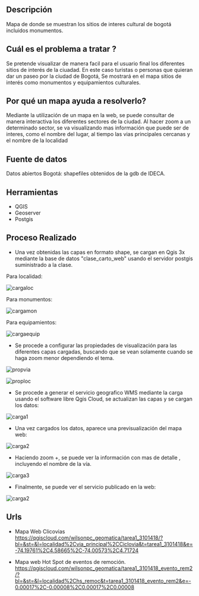 ## Descripción

Mapa de donde se muestran los sitios de interes cultural de bogotá incluidos monumentos.

##  Cuál es el problema a tratar ?
Se pretende visualizar de manera facil para el usuario final los diferentes sitios de interés de la ciuadad. En este caso turistas o personas que quieran dar un paseo por la ciudad de Bogotá, Se mostrará en el mapa sitios de interés como monumentos y equipamientos culturales. 

##  Por qué un mapa ayuda a resolverlo?
Mediante la utilización de un mapa en la web, se puede consultar de manera interactiva los diferentes sectores de la ciudad. Al hacer zoom a un determinado sector, se va visualizando mas información que puede ser de interes, como el nombre del lugar, al tiempo las vias principales cercanas y el nombre de la localidad

## Fuente de datos

Datos abiertos Bogotá: shapefiles obtenidos de la gdb de IDECA.

##  Herramientas
- QGIS
- Geoserver
- Postgis

##  Proceso Realizado

- Una vez obtenidas las capas en formato shape, se cargan en Qgis 3x mediante la base de datos "clase_carto_web" usando el servidor postgis suministrado a la clase.

Para localidad:

![cargaloc](images/t2_import_qgis_localidad_postgis.jpg)

Para monumentos:

![cargamon](images/t2_import_qgis_monum_postgis.jpg)

Para equipamientos:

![cargaequip](images/t2_import_qgis_equipam_postgis.jpg)

- Se procede a configurar las propiedades de visualización para las diferentes capas cargadas, buscando que se vean solamente cuando se haga zoom menor dependiendo el tema.

![propvia](images/prop_viaprin_etiq_rep.jpg)

![proploc](images/prop_viaprin_etiqueta.jpg)

- Se procede a generar el servicio geografico WMS mediante la carga usando el software libre Qgis Cloud, se actualizan las capas y se cargan los datos:

![carga1](images/qgis_cloud_carga.jpg)

- Una vez cargados los datos, aparece una previsualización del mapa web:

![carga2](images/qgis_cloudmapa.jpg)

- Haciendo zoom +, se puede ver la información con mas de detalle , incluyendo el nombre de la vía.

![carga3](images/qgiscloud_pub_zoom.jpg)

- Finalmente, se puede ver el servicio publicado en la web:

![carga2](images/qgiscloud_publicado.jpg)




##  Urls

- Mapa Web Clicovias
https://qgiscloud.com/wilsonpc_geomatica/tarea1_3101418/?bl=&st=&l=localidad%2Cvia_principal%2CCiclovia&t=tarea1_3101418&e=-74.19761%2C4.58665%2C-74.00573%2C4.71724

- Mapa web Hot Spot de eventos de remoción.
https://qgiscloud.com/wilsonpc_geomatica/tarea1_3101418_evento_rem2/?bl=&st=&l=localidad%2Chs_remoc&t=tarea1_3101418_evento_rem2&e=-0.00017%2C-0.00008%2C0.00017%2C0.00008
